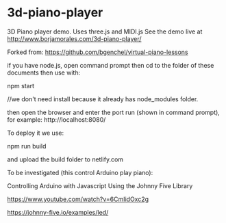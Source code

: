 3d-piano-player
===============

3D Piano player demo. Uses three.js and MIDI.js
See the demo live at http://www.borjamorales.com/3d-piano-player/

Forked from:
https://github.com/bgenchel/virtual-piano-lessons

if you have node.js, open command prompt then cd to the folder of these documents then use with:

npm start

//we don't need install because it already has node_modules folder.

then open the browser and enter the port run (shown in command prompt), for example:
http://localhost:8080/

To deploy it we use:

npm run build

and upload the build folder to netlify.com


To be investigated (this control Arduino play piano):

Controlling Arduino with Javascript Using the Johnny Five Library

https://www.youtube.com/watch?v=6CmIidOxc2g

https://johnny-five.io/examples/led/


